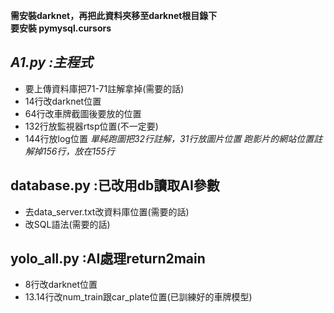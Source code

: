 ﻿
 **需安裝darknet，再把此資料夾移至darknet根目錄下  
 要安裝 pymysql.cursors**

## _A1.py :主程式_

* 要上傳資料庫把71-71註解拿掉(需要的話)
* 14行改darknet位置
* 64行改車牌截圖後要放的位置
* 132行放監視器rtsp位置(不一定要)
* 144行放log位置
_單純跑圖把32行註解，31行放圖片位置
跑影片的網站位置註解掉156行，放在155行_

## database.py  :已改用db讀取AI參數

* 去data\_server.txt改資料庫位置(需要的話)
* 改SQL語法(需要的話)

## yolo\_all.py :AI處理return2main

* 8行改darknet位置
* 13.14行改num\_train跟car\_plate位置(已訓練好的車牌模型)





